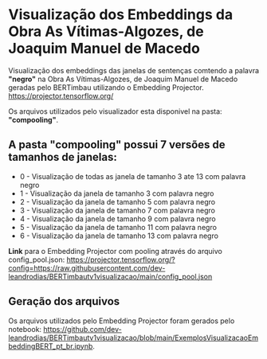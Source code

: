 # Visualização dos Embeddings da Obra As Vítimas-Algozes, de Joaquim Manuel de Macedo

Visualização dos embeddings das janelas de sentenças comtendo a palavra **"negro"** na Obra As Vítimas-Algozes, de Joaquim Manuel de Macedo geradas pelo BERTimbau utilizando o Embedding Projector.
https://projector.tensorflow.org/

Os arquivos utilizados pelo visualizador esta disponivel na pasta: **"compooling"**.


## A pasta **"compooling"** possui 7 versões de tamanhos de janelas:
- 0 - Visualização de todas as janela de tamanho 3 ate 13 com palavra negro
- 1 - Visualização da janela de tamanho 3 com palavra negro
- 2 - Visualização da janela de tamanho 5 com palavra negro
- 3 - Visualização da janela de tamanho 7 com palavra negro
- 4 - Visualização da janela de tamanho 9 com palavra negro
- 5 - Visualização da janela de tamanho 11 com palavra negro
- 6 - Visualização da janela de tamanho 13 com palavra negro


**Link** para o Embedding Projector com pooling através do arquivo config_pool.json:
<https://projector.tensorflow.org/?config=https://raw.githubusercontent.com/dev-leandrodias/BERTimbautv1visualizacao/main/config_pool.json>

## Geração dos arquivos

Os arquivos utilizados pelo Embedding Projector foram gerados pelo notebook: https://github.com/dev-leandrodias/BERTimbautv1visualizacao/blob/main/ExemplosVisualizacaoEmbeddingBERT_pt_br.ipynb.
